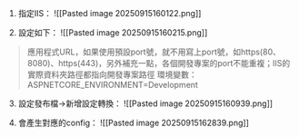 
1. 指定IIS：
![[Pasted image 20250915160122.png]]

2. 設定如下：
![[Pasted image 20250915160215.png]]

> 應用程式URL，如果使用預設port號，就不用寫上port號，如https(80、8080)、https(443)，另外補充一點，各個開發專案的port不能重複；IIS的實際資料夾路徑都指向開發專案路徑
> 環境變數：ASPNETCORE_ENVIRONMENT=Development

3. 設定發布檔->新增設定轉換：
![[Pasted image 20250915160939.png]]

4. 會產生對應的config：
![[Pasted image 20250915162839.png]]

